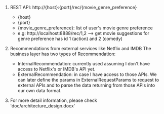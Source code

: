 1. REST API: http://{host}:{port}/rec/{movie_genre_preference}
    - {host} 
    - {port}
    - {movie_genre_preference}: list of user's movie genre preference
    - e.g: http://localhost:8888/rec/1,2
        --> get movie suggestions for genre preference has id 1 (action) and 2 (comedy)
        
2. Recommendations from external services like Netflix and IMDB
    The business layer has two types of Recommendation:
    - InternalRecommendation: currently used assuming I don't have access to Netflix's or IMDB's API yet. 
    - ExternalRecommendation: in case I have access to those APIs. 
        We can later define the params in ExternalRequestParams to request to external APIs and 
        to parse the data returning from those APIs into our own data format. 

3. For more detail information, please check 'doc/architecture_design.docx'
         